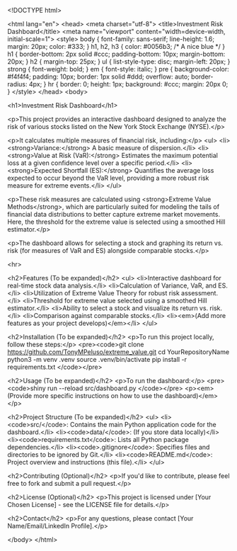 &lt;!DOCTYPE html>

&lt;html lang="en">
&lt;head>
&lt;meta charset="utf-8">
&lt;title>Investment Risk Dashboard&lt;/title>
&lt;meta name="viewport" content="width=device-width, initial-scale=1">
&lt;style>
body {
font-family: sans-serif;
line-height: 1.6;
margin: 20px;
color: #333;
}
h1, h2, h3 {
color: #0056b3; /* A nice blue */
}
h1 {
border-bottom: 2px solid #ccc;
padding-bottom: 10px;
margin-bottom: 20px;
}
h2 {
margin-top: 25px;
}
ul {
list-style-type: disc;
margin-left: 20px;
}
strong {
font-weight: bold;
}
em {
font-style: italic;
}
pre {
background-color: #f4f4f4;
padding: 10px;
border: 1px solid #ddd;
overflow: auto;
border-radius: 4px;
}
hr {
border: 0;
height: 1px;
background: #ccc;
margin: 20px 0;
}
&lt;/style>
&lt;/head>
&lt;body>

&lt;h1>Investment Risk Dashboard&lt;/h1>

&lt;p>This project provides an interactive dashboard designed to analyze the risk of various stocks listed on the New York Stock Exchange (NYSE).&lt;/p>

&lt;p>It calculates multiple measures of financial risk, including:&lt;/p>
&lt;ul>
&lt;li>&lt;strong>Variance:&lt;/strong> A basic measure of dispersion.&lt;/li>
&lt;li>&lt;strong>Value at Risk (VaR):&lt;/strong> Estimates the maximum potential loss at a given confidence level over a specific period.&lt;/li>
&lt;li>&lt;strong>Expected Shortfall (ES):&lt;/strong> Quantifies the average loss expected to occur beyond the VaR level, providing a more robust risk measure for extreme events.&lt;/li>
&lt;/ul>

&lt;p>These risk measures are calculated using &lt;strong>Extreme Value Methods&lt;/strong>, which are particularly suited for modeling the tails of financial data distributions to better capture extreme market movements. Here, the threshold for the extreme value is selected using a smoothed Hill estimator.&lt;/p>

&lt;p>The dashboard allows for selecting a stock and graphing its return vs. risk (for measures of VaR and ES) alongside comparable stocks.&lt;/p>

&lt;hr>

&lt;h2>Features (To be expanded)&lt;/h2>
&lt;ul>
&lt;li>Interactive dashboard for real-time stock data analysis.&lt;/li>
&lt;li>Calculation of Variance, VaR, and ES.&lt;/li>
&lt;li>Utilization of Extreme Value Theory for robust risk assessment.&lt;/li>
&lt;li>Threshold for extreme value selected using a smoothed Hill estimator.&lt;/li>
&lt;li>Ability to select a stock and visualize its return vs. risk.&lt;/li>
&lt;li>Comparison against comparable stocks.&lt;/li>
&lt;li>&lt;em>(Add more features as your project develops)&lt;/em>&lt;/li>
&lt;/ul>

&lt;h2>Installation (To be expanded)&lt;/h2>
&lt;p>To run this project locally, follow these steps:&lt;/p>
&lt;pre>&lt;code>git clone https://github.com/TonyMPeluso/extreme_value.git
cd YourRepositoryName
python3 -m venv .venv
source .venv/bin/activate
pip install -r requirements.txt
&lt;/code>&lt;/pre>

&lt;h2>Usage (To be expanded)&lt;/h2>
&lt;p>To run the dashboard:&lt;/p>
&lt;pre>&lt;code>shiny run --reload src/dashboard.py
&lt;/code>&lt;/pre>
&lt;p>&lt;em>(Provide more specific instructions on how to use the dashboard)&lt;/em>&lt;/p>

&lt;h2>Project Structure (To be expanded)&lt;/h2>
&lt;ul>
&lt;li>&lt;code>src/&lt;/code>: Contains the main Python application code for the dashboard.&lt;/li>
&lt;li>&lt;code>data/&lt;/code>: (If you store data locally)&lt;/li>
&lt;li>&lt;code>requirements.txt&lt;/code>: Lists all Python package dependencies.&lt;/li>
&lt;li>&lt;code>.gitignore&lt;/code>: Specifies files and directories to be ignored by Git.&lt;/li>
&lt;li>&lt;code>README.md&lt;/code>: Project overview and instructions (this file).&lt;/li>
&lt;/ul>

&lt;h2>Contributing (Optional)&lt;/h2>
&lt;p>If you'd like to contribute, please feel free to fork and submit a pull request.&lt;/p>

&lt;h2>License (Optional)&lt;/h2>
&lt;p>This project is licensed under [Your Chosen License] - see the LICENSE file for details.&lt;/p>

&lt;h2>Contact&lt;/h2>
&lt;p>For any questions, please contact [Your Name/Email/LinkedIn Profile].&lt;/p>

&lt;/body>
&lt;/html>
